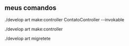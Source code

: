 ## meus comandos

./develop art make:controller ContatoController --invokable

./develop art make:controller

./develop art migretete

